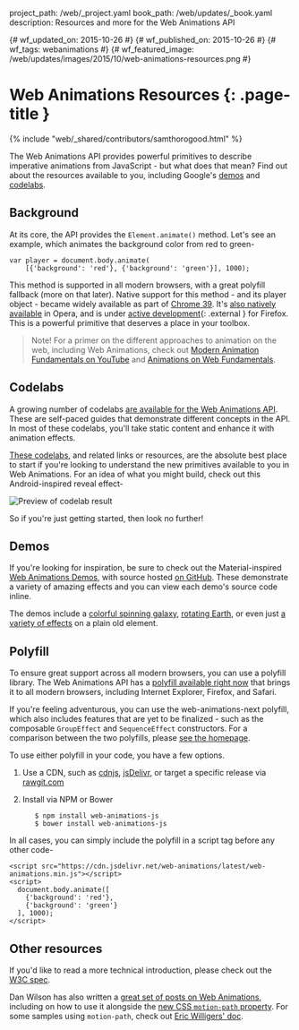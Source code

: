 project_path: /web/_project.yaml book_path: /web/updates/_book.yaml description: Resources and more for the Web Animations API

{# wf_updated_on: 2015-10-26 #} {# wf_published_on: 2015-10-26 #} {# wf_tags: webanimations #} {# wf_featured_image: /web/updates/images/2015/10/web-animations-resources.png #}

# Web Animations Resources {: .page-title }

{% include "web/_shared/contributors/samthorogood.html" %}

The Web Animations API provides powerful primitives to describe imperative animations from JavaScript - but what does that mean? Find out about the resources available to you, including Google's [demos](https://web-animations.github.io/web-animations-demos) and [codelabs](https://github.com/web-animations/web-animations-codelabs).

## Background

At its core, the API provides the `Element.animate()` method. Let's see an example, which animates the background color from red to green-

    var player = document.body.animate(
        [{'background': 'red'}, {'background': 'green'}], 1000);
    

This method is supported in all modern browsers, with a great polyfill fallback (more on that later). Native support for this method - and its player object - became widely available as part of [Chrome 39](/web/updates/2014/12/web-animation-playback). It's [also natively available](http://caniuse.com/#feat=web-animation) in Opera, and is under [active development](https://birtles.github.io/areweanimatedyet/){: .external } for Firefox. This is a powerful primitive that deserves a place in your toolbox.

> Note! For a primer on the different approaches to animation on the web, including Web Animations, check out [Modern Animation Fundamentals on YouTube](https://www.youtube.com/watch?v=WaNoqBAp8NI) and [Animations on Web Fundamentals](/web/fundamentals/design-and-ux/animations/).

## Codelabs

A growing number of codelabs [are available for the Web Animations API](https://github.com/web-animations/web-animations-codelabs). These are self-paced guides that demonstrate different concepts in the API. In most of these codelabs, you'll take static content and enhance it with animation effects.

[These codelabs](https://github.com/web-animations/web-animations-codelabs), and related links or resources, are the absolute best place to start if you're looking to understand the new primitives available to you in Web Animations. For an idea of what you might build, check out this Android-inspired reveal effect-

![Preview of codelab result](/web/updates/images/2015/10/web-animations-resources-codelab.gif)

So if you're just getting started, then look no further!

## Demos

If you're looking for inspiration, be sure to check out the Material-inspired [Web Animations Demos](https://web-animations.github.io/web-animations-demos), with source hosted [on GitHub](https://github.com/web-animations/web-animations-demos). These demonstrate a variety of amazing effects and you can view each demo's source code inline.

The demos include a [colorful spinning galaxy](https://web-animations.github.io/web-animations-demos/#galaxy), [rotating Earth](https://web-animations.github.io/web-animations-demos/#globe), or even just [a variety of effects](https://web-animations.github.io/web-animations-demos/#animate_css) on a plain old element.

## Polyfill

To ensure great support across all modern browsers, you can use a polyfill library. The Web Animations API has a [polyfill available right now](https://github.com/web-animations/web-animations-js) that brings it to all modern browsers, including Internet Explorer, Firefox, and Safari.

If you're feeling adventurous, you can use the web-animations-next polyfill, which also includes features that are yet to be finalized - such as the composable `GroupEffect` and `SequenceEffect` constructors. For a comparison between the two polyfills, please [see the homepage](https://github.com/web-animations/web-animations-js#different-build-targets).

To use either polyfill in your code, you have a few options.

1. Use a CDN, such as [cdnjs](https://cdnjs.com/libraries/web-animations), [jsDelivr](https://www.jsdelivr.com/projects/web-animations), or target a specific release via [rawgit.com](https://rawgit.com)

2. Install via NPM or Bower
    
          $ npm install web-animations-js
          $ bower install web-animations-js
        

In all cases, you can simply include the polyfill in a script tag before any other code-

    <script src="https://cdn.jsdelivr.net/web-animations/latest/web-animations.min.js"></script>
    <script>
      document.body.animate([
        {'background': 'red'},
        {'background': 'green'}
      ], 1000);
    </script>
    

## Other resources

If you'd like to read a more technical introduction, please check out the [W3C spec](https://w3c.github.io/web-animations/).

Dan Wilson has also written a [great set of posts on Web Animations](http://danielcwilson.com/tags/web-animations-api/), including on how to use it alongside the [new CSS `motion-path` property](http://danielcwilson.com/blog/2015/09/animations-part-5/). For some samples using `motion-path`, check out [Eric Willigers' doc](https://docs.google.com/document/d/15nn0tc9meyahzSBAauYtIUpGFsuHaieZt403k1v9B90/edit).